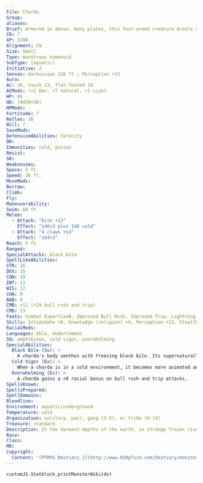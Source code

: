 ```yaml
---
File: Charda
Group: 
aliases: 
Brief: Armored in dense, bony plates, this four-armed creature drools wretched strings of black bile from its fanged maw.
CR: 7
XP: 3200
Alignment: CN
Size: Small
Type: monstrous humanoid
SubType: (aquatic)
Initiative: 2
Senses: darkvision 120 ft.; Perception +13
Aura: 
AC: 20, touch 13, flat-footed 18
ACMods: (+2 Dex, +7 natural, +1 size)
HP: 85
HD: (9d10+36)
HPMods: 
Fortitude: 7
Reflex: 10
Will: 7
SaveMods: 
DefensiveAbilities: ferocity
DR: 
Immunities: cold, poison
Resist: 
SR: 
Weaknesses: 
Space: 5 ft.
Speed: 20 ft.
MoveMods: 
Burrow: 
Climb: 
Fly: 
Maneuverability: 
Swim: 60 ft.
Melee: 
  - Attack: "bite +13"
    Effect: "1d6+3 plus 1d6 cold"
  - Attack: "4 claws +14"
    Effect: "1d4+3"
Reach: 5 ft.
Ranged: 
SpecialAttacks: black bile
SpellLikeAbilities: 
STR: 16
DEX: 15
CON: 19
INT: 11
WIS: 12
CHA: 8
BAB: 9
CMB: +11 (+19 bull rush and trip)
CMD: 23
Feats: Combat ExpertiseB, Improved Bull Rush, Improved Trip, Lightning Reflexes, Power Attack, Weapon Focus (claw)
Skills: Intimidate +6, Knowledge (religion) +4, Perception +13, Stealth +18, Survival +10, Swim +18
RacialMods: 
Languages: Aklo, Undercommon
SQ: amphibious, cold vigor, overwhelming
SpecialAbilities:
  Black Bile (Su): >
    A charda's body seethes with freezing black bile. Its supernaturally cold, black bile is the source of the additional cold damage when a charda bites a creature. As a standard action, a charda can expel its full store of bile as a breath weapon that can take the form of a 60-foot line or a 30-foot cone. All creatures in this area take 8d6 points of cold damage (DC 18 Reflex half ). A charda can use this breath weapon once every 1d4 rounds-while its black bile is recharging, it does not deal additional cold damage with its bite. The save DC is Constitution-based.
  Cold Vigor (Ex): >
    When a charda is in a cold environment, it becomes more animated and gains a +1 racial bonus on attack rolls and weapon damage rolls.
  Overwhelming (Ex): >
    A charda gains a +8 racial bonus on bull rush and trip attacks.
SpellsKnown: 
SpellsPrepared: 
SpellDomains: 
Bloodline: 
Environment: aquatic/underground
Temperature: cold
Organization: solitary, pair, gang (3-5), or tribe (6-14)
Treasure: standard
Description: In the darkest depths of the earth, in strange frozen rivers and subterranean lakes of frigid black water dwell the mysterious and ferocious chardas. These xenophobic humanoids rarely venture far from their domains, settling in small tribes and building rocky huts underwater or muddy domes along the subterranean shore.  A typical charda stands just under 4 feet tall but weighs 250 pounds. Chardas reproduce by laying eggs in small clutches of two to four, which they bury among rocks offshore. Females fiercely protect their own clutches, but show no predisposition toward protecting the clutches of other chardas, even those within their tribe.  Devoutly religious, chardas prefer to worship gods of war or cold. They hunt in small packs composed of both males and females. Hunting and slaying help determine an individual's power within the group. Chardas often engage in infanticide and cannibalism. While they patrol their territories in groups, they fight individually with little strategy or structure. Chardas do not assist each other with their kills, as they perceive aid as a weakness and a dishonor to both themselves and their foes.
Race: 
Class: 
MR: 
Copyright:
  Content: '[PFRPG Bestiary 2](http://www.d20pfsrd.com/bestiary/monster-listings/monstrous-humanoids/charda)'
---
```

```dataviewjs
customJS.Statblock.printMonsterWiki(dv)
```
